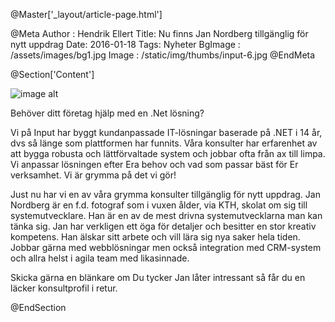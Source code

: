 @Master['_layout/article-page.html']

@Meta
Author : Hendrik Ellert
Title: Nu finns Jan Nordberg tillgänglig för nytt uppdrag
Date: 2016-01-18
Tags: Nyheter
BgImage : /assets/images/bg1.jpg
Image : /static/img/thumbs/input-6.jpg
@EndMeta

@Section['Content']

![image alt](/static/img/nyheter/NordbergJan.png)

Behöver ditt företag hjälp med en .Net lösning?

Vi på Input har byggt kundanpassade IT-lösningar baserade på .NET i 14 år, dvs så länge som plattformen har funnits. Våra konsulter har erfarenhet av att bygga robusta och lättförvaltade system och jobbar ofta från ax till limpa. Vi anpassar lösningen efter Era behov och vad som passar bäst för Er verksamhet. Vi är grymma på det vi gör!

Just nu har vi en av våra grymma konsulter tillgänglig för nytt uppdrag.
Jan Nordberg är en f.d. fotograf som i vuxen ålder, via KTH, skolat om sig till systemutvecklare. Han är en av de mest drivna systemutvecklarna man kan tänka sig. Jan har verkligen ett öga för detaljer och besitter en stor kreativ kompetens. Han älskar sitt arbete och vill lära sig nya saker hela tiden. Jobbar gärna med webblösningar men också integration med CRM-system och allra helst i agila team med likasinnade.

Skicka gärna en blänkare om Du tycker Jan låter intressant så får du en läcker konsultprofil i retur.

@EndSection
